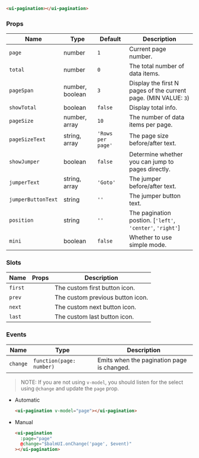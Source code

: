 ```html
<ui-pagination></ui-pagination>
```

### Props

| Name               | Type            | Default           | Description                                                     |
| ------------------ | --------------- | ----------------- | --------------------------------------------------------------- |
| `page`             | number          | `1`               | Current page number.                                            |
| `total`            | number          | `0`               | The total number of data items.                                 |
| `pageSpan`         | number, boolean | `3`               | Display the first N pages of the current page. (MIN VALUE: `3`) |
| `showTotal`        | boolean         | `false`           | Display total info.                                             |
| `pageSize`         | number, array   | `10`              | The number of data items per page.                              |
| `pageSizeText`     | string, array   | `'Rows per page'` | The page size before/after text.                                |
| `showJumper`       | boolean         | `false`           | Determine whether you can jump to pages directly.               |
| `jumperText`       | string, array   | `'Goto'`          | The jumper before/after text.                                   |
| `jumperButtonText` | string          | `''`              | The jumper button text.                                         |
| `position`         | string          | `''`              | The pagination postion. [`'left'`, `'center'`, `'right'`]       |
| `mini`             | boolean         | `false`           | Whether to use simple mode.                                     |

### Slots

| Name    | Props | Description                      |
| ------- | ----- | -------------------------------- |
| `first` |       | The custom first button icon.    |
| `prev`  |       | The custom previous button icon. |
| `next`  |       | The custom next button icon.     |
| `last`  |       | The custom last button icon.     |

### Events

| Name     | Type                     | Description                                |
| -------- | ------------------------ | ------------------------------------------ |
| `change` | `function(page: number)` | Emits when the pagination page is changed. |

> NOTE: If you are not using `v-model`, you should listen for the select using `@change` and update the `page` prop.

- Automatic

  ```html
  <ui-pagination v-model="page"></ui-pagination>
  ```

- Manual

  ```html
  <ui-pagination
    :page="page"
    @change="$balmUI.onChange('page', $event)"
  ></ui-pagination>
  ```
